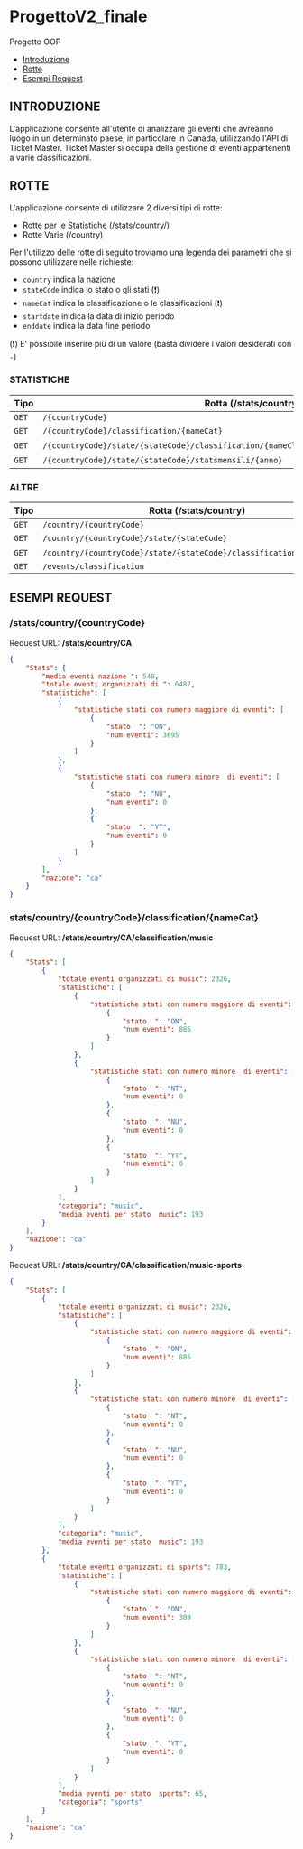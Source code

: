# ProgettoV2_finale
Progetto OOP

* [Introduzione](#introduzione)
* [Rotte](#rotte)
* [Esempi Request](#esempi_request)


<div id = introduzione />

## INTRODUZIONE
L'applicazione consente all'utente di analizzare gli eventi che avreanno luogo in un determinato paese, in particolare in Canada, utilizzando l'API di Ticket Master. Ticket Master si occupa della gestione di eventi appartenenti a varie classificazioni.

<div id = rotte />

## ROTTE
L'applicazione consente di utilizzare 2 diversi tipi di rotte:
* Rotte per le Statistiche (/stats/country/)
* Rotte Varie (/country)
 
Per l'utilizzo delle rotte di seguito troviamo una legenda dei parametri che si possono utilizzare nelle richieste:
- `country` indica la nazione 
- `stateCode` indica lo stato o gli stati (:heavy_exclamation_mark:)
- `nameCat` indica la classificazione o le classificazioni (:heavy_exclamation_mark:)
- `startdate` inidica la data di inizio periodo
- `enddate` indica la data fine periodo

(:heavy_exclamation_mark:) E' possibile inserire più di un valore (basta dividere i valori desiderati con `-`)


### STATISTICHE

|**Tipo**| **Rotta** (/stats/country)                                                                   |**Parametri**                                            |
|--------|----------------------------------------------------------------------------------------------|---------------------------------------------------------|
|` GET ` | `/{countryCode}`                                                                             | `countryCode`                                         |
|` GET ` | `/{countryCode}/classification/{nameCat}`                                                    | `countryCode`,`nameCat`                                 |
|` GET ` | `/{countryCode}/state/{stateCode}/classification/{nameClass}/startdate/{start}/enddate/{end}`| `countryCode`,`stateCode`,`nameClass`,`start`,`end`     |
|` GET ` | `/{countryCode}/state/{stateCode}/statsmensili/{anno}`                                       | `countryCode`,`stateCode`,`anno`                        |
  
### ALTRE

|__Tipo__| __Rotta__ (/stats/country)                                            |__Parametri__                                            |
|--------|-----------------------------------------------------------------------|---------------------------------------------------------|
|` GET ` | `/country/{countryCode}`                                              | `countryCode`                                           |
|` GET ` | `/country/{countryCode}/state/{stateCode}`                            | `countryCode`,`stateCode`                               |
|` GET ` | `/country/{countryCode}/state/{stateCode}/classification/{nameClass}` | `countryCode`,`stateCode`,`nameClass`                   |
|` GET ` | `/events/classification`                                              |                                                         | 

<div id = esempi_request />

## ESEMPI REQUEST

### /stats/country/{countryCode}
Request URL: __/stats/country/CA__
```json
{
    "Stats": {
        "media eventi nazione ": 540,
        "totale eventi organizzati di ": 6487,
        "statistiche": [
            {
                "statistiche stati con numero maggiore di eventi": [
                    {
                        "stato  ": "ON",
                        "num eventi": 3695
                    }
                ]
            },
            {
                "statistiche stati con numero minore  di eventi": [
                    {
                        "stato  ": "NU",
                        "num eventi": 0
                    },
                    {
                        "stato  ": "YT",
                        "num eventi": 0
                    }
                ]
            }
        ],
        "nazione": "ca"
    }
}
```

### stats/country/{countryCode}/classification/{nameCat}
Request URL: __/stats/country/CA/classification/music__
```json
{
    "Stats": [
        {
            "totale eventi organizzati di music": 2326,
            "statistiche": [
                {
                    "statistiche stati con numero maggiore di eventi": [
                        {
                            "stato  ": "ON",
                            "num eventi": 885
                        }
                    ]
                },
                {
                    "statistiche stati con numero minore  di eventi": [
                        {
                            "stato  ": "NT",
                            "num eventi": 0
                        },
                        {
                            "stato  ": "NU",
                            "num eventi": 0
                        },
                        {
                            "stato  ": "YT",
                            "num eventi": 0
                        }
                    ]
                }
            ],
            "categoria": "music",
            "media eventi per stato  music": 193
        }
    ],
    "nazione": "ca"
}
```
Request URL: __/stats/country/CA/classification/music-sports__
```json
{
    "Stats": [
        {
            "totale eventi organizzati di music": 2326,
            "statistiche": [
                {
                    "statistiche stati con numero maggiore di eventi": [
                        {
                            "stato  ": "ON",
                            "num eventi": 885
                        }
                    ]
                },
                {
                    "statistiche stati con numero minore  di eventi": [
                        {
                            "stato  ": "NT",
                            "num eventi": 0
                        },
                        {
                            "stato  ": "NU",
                            "num eventi": 0
                        },
                        {
                            "stato  ": "YT",
                            "num eventi": 0
                        }
                    ]
                }
            ],
            "categoria": "music",
            "media eventi per stato  music": 193
        },
        {
            "totale eventi organizzati di sports": 783,
            "statistiche": [
                {
                    "statistiche stati con numero maggiore di eventi": [
                        {
                            "stato  ": "ON",
                            "num eventi": 309
                        }
                    ]
                },
                {
                    "statistiche stati con numero minore  di eventi": [
                        {
                            "stato  ": "NT",
                            "num eventi": 0
                        },
                        {
                            "stato  ": "NU",
                            "num eventi": 0
                        },
                        {
                            "stato  ": "YT",
                            "num eventi": 0
                        }
                    ]
                }
            ],
            "media eventi per stato  sports": 65,
            "categoria": "sports"
        }
    ],
    "nazione": "ca"
}
```
